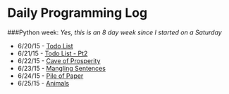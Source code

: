 # Daily Programming Log
###Python week:
*Yes, this is an 8 day week since I started on a Saturday*
* 6/20/15 - [Todo List](https://github.com/trvrsalom/dailyprogrammer/tree/master/6:20:15)
* 6/21/15 - [Todo List - Pt2](https://github.com/trvrsalom/dailyprogrammer/tree/master/6:21:15)
* 6/22/15 - [Cave of Prosperity](https://github.com/trvrsalom/dailyprogrammer/tree/master/6:22:15)
* 6/23/15 - [Mangling Sentences](https://github.com/trvrsalom/dailyprogrammer/tree/master/6:23:15)
* 6/24/15 - [Pile of Paper](https://github.com/trvrsalom/dailyprogrammer/tree/master/6:24:15)
* 6/25/15 - [Animals](https://github.com/trvrsalom/dailyprogrammer/tree/master/6:25:15)